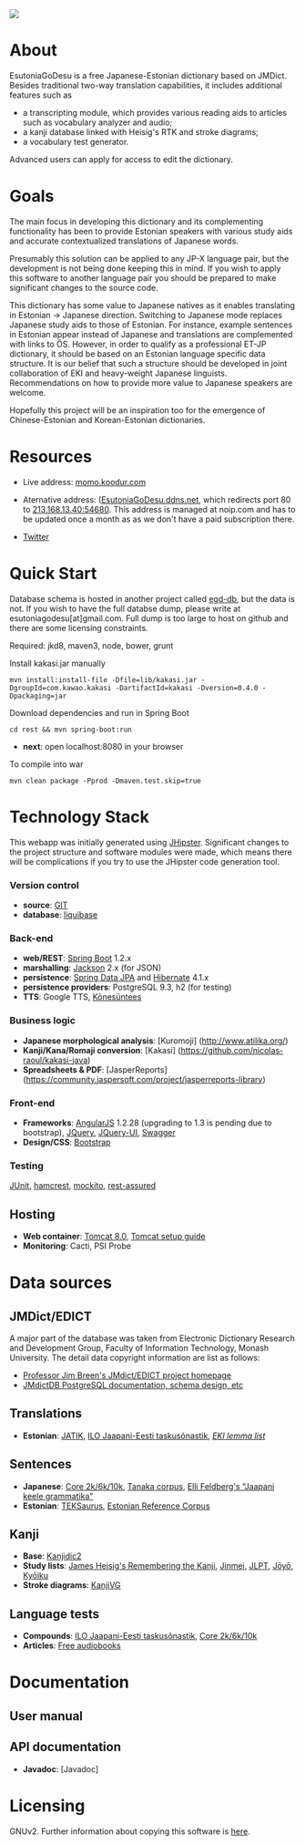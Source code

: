 <a href="https://twitter.com/EsutoniaGoDesu"><img src="https://pbs.twimg.com/profile_images/526708451062206464/qbT9Q4hE.png"/></a>

# About
EsutoniaGoDesu is a free Japanese-Estonian dictionary based on JMDict. 
Besides traditional two-way translation capabilities, it includes additional features such as 

- a transcripting module, which provides various reading aids to articles such as vocabulary analyzer and audio;
- a kanji database linked with Heisig's RTK and stroke diagrams;
- a vocabulary test generator.

Advanced users can apply for access to edit the dictionary.

# Goals
The main focus in developing this dictionary and its complementing functionality has been 
to provide Estonian speakers with various study aids and accurate contextualized translations of Japanese words.

Presumably this solution can be applied to any JP-X language pair, but the development is not being done
keeping this in mind. If you wish to apply this software to another language pair you should be prepared
to make significant changes to the source code.


This dictionary has some value to Japanese natives as it enables translating in Estonian -> Japanese direction.
Switching to Japanese mode replaces Japanese study aids to those of Estonian. For instance, example sentences in Estonian appear instead of Japanese and 
translations are complemented with links to ÕS.
However, in order to qualify as a professional ET-JP dictionary, it should be based on an Estonian language specific data structure.
It is our belief that such a structure should be developed in joint collaboration of EKI and heavy-weight Japanese linguists.
Recommendations on how to provide more value to Japanese speakers are welcome.

Hopefully this project will be an inspiration too for the emergence of Chinese-Estonian and Korean-Estonian dictionaries.

# Resources
- Live address: <a href="http://momo.koodur.com">momo.koodur.com</a>
- Aternative address: (<a href="http://EsutoniaGoDesu.ddns.net/">EsutoniaGoDesu.ddns.net</a>, which redirects port 80 to
<a href="213.168.13.40:54680">213.168.13.40:54680</a>.
This address is managed at noip.com and has to be updated once a month as as we don't have a paid subscription there.

- <a href="https://twitter.com/EsutoniaGoDesu">Twitter</a>

# Quick Start
Database schema is hosted in another project called [egd-db](https://github.com/esutoniagodesu/egd-db), but the data is not.
If you wish to have the full databse dump, please write at esutoniagodesu[at]gmail.com.
Full dump is too large to host on github and there are some licensing constraints. 

Required: jkd8, maven3, node, bower, grunt

Install kakasi.jar manually<br/>
```
mvn install:install-file -Dfile=lib/kakasi.jar -DgroupId=com.kawao.kakasi -DartifactId=kakasi -Dversion=0.4.0 -Dpackaging=jar
```

Download dependencies and run in Spring Boot<br/>
```
cd rest && mvn spring-boot:run
```

- **next**: open localhost:8080 in your browser


To compile into war<br/>
```
mvn clean package -Pprod -Dmaven.test.skip=true
```

# Technology Stack
This webapp was initially generated using [JHipster](http://jhipster.github.io/creating_an_entity.html).
Significant changes to the project structure and software modules were made, which means there will be complications if you try to
use the JHipster code generation tool.

### Version control
- **source**: [GIT](http://git-scm.com/)
- **database**: [liquibase](http://www.liquibase.org/)

### Back-end 
- **web/REST**: [Spring Boot](http://projects.spring.io/spring-boot/) 1.2.x
- **marshalling**: [Jackson](https://github.com/FasterXML/jackson-databind) 2.x (for JSON)
- **persistence**: [Spring Data JPA](http://www.springsource.org/spring-data/jpa) and [Hibernate](http://www.hibernate.org/) 4.1.x
- **persistence providers**: PostgreSQL 9.3, h2 (for testing)
- **TTS**: Google TTS, [Kõnesüntees](http://heli.eki.ee/koduleht/)

### Business logic
- **Japanese morphological analysis**: [Kuromoji] (http://www.atilika.org/)
- **Kanji/Kana/Romaji conversion**: [Kakasi] (https://github.com/nicolas-raoul/kakasi-java)
- **Spreadsheets & PDF**: [JasperReports] (https://community.jaspersoft.com/project/jasperreports-library)

### Front-end
- **Frameworks**: [AngularJS](https://angularjs.org/) 1.2.28 (upgrading to 1.3 is pending due to bootstrap), [JQuery](http://jquery.com),
[JQuery-UI](http://jqueryui.com/), [Swagger](https://github.com/swagger-api/swagger-ui)<br/>
- **Design/CSS**: [Bootstrap](http://getbootstrap.com/)

### Testing
[JUnit](http://www.junit.org/),
[hamcrest](http://code.google.com/p/hamcrest/),
[mockito](http://code.google.com/p/mockito/), 
[rest-assured](http://code.google.com/p/rest-assured/) <br/>

## Hosting
- **Web container**: [Tomcat 8.0](http://tomcat.apache.org/tomcat-8.0-doc/index.html), [Tomcat setup guide](docs/TOMCAT.md)
- **Monitoring**: Cacti, PSI Probe

# Data sources
## JMDict/EDICT
A major part of the database was taken from Electronic Dictionary Research and Development Group,
Faculty of Information Technology, Monash University. The detail data copyright information are list as follows:

- <a href="http://www.edrdg.org/jmdict/edict_doc.html">Professor Jim Breen's JMdict/EDICT project homepage</a>
- <a href="http://edrdg.org/~smg/">JMdictDB PostgreSQL documentation, schema design, etc</a>

## Translations
- **Estonian**: [JATIK](http://web.zone.ee/jatik/),
[ILO Jaapani-Eesti taskusõnastik](https://kirjastus.tea.ee/est/Tootekataloog/sonaraamatud/?productID=1603),
*[EKI lemma list](http://www.eki.ee/tarkvara/wordlist/)*

## Sentences
- **Japanese**: [Core 2k/6k/10k](https://ankiweb.net/shared/decks/japanese),
[Tanaka corpus](http://www.edrdg.org/wiki/index.php/Tanaka_Corpus),
[Elli Feldberg's "Jaapani keele grammatika"](http://www.rahvaraamat.ee/p/jaapani-keele-grammatika/25242/et?isbn=9789949170593)
- **Estonian**: [TEKSaurus](http://www.cl.ut.ee/ressursid/teksaurus/index.php?lang=en),
[Estonian Reference Corpus](http://www.cl.ut.ee/korpused/segakorpus/)

## Kanji
- **Base**: [Kanjidic2](http://www.csse.monash.edu.au/~jwb/kanjidic.html)
- **Study lists**: [James Heisig's Remembering the Kanji](http://en.wikipedia.org/wiki/Remembering_the_Kanji_and_Remembering_the_Hanzi),
[Jinmei](http://en.wikipedia.org/wiki/Jinmeiy%C5%8D_kanji),
[JLPT](http://www.jlptstudy.net/),
[Jōyō](http://en.wikipedia.org/wiki/J%C5%8Dy%C5%8D_kanji),
[Kyōiku](http://en.wikipedia.org/wiki/Ky%C5%8Diku_kanji)
- **Stroke diagrams**: [KanjiVG](http://kanjivg.tagaini.net/)

## Language tests
- **Compounds**: 
[ILO Jaapani-Eesti taskusõnastik](https://kirjastus.tea.ee/est/Tootekataloog/sonaraamatud/?productID=1603),
[Core 2k/6k/10k](https://ankiweb.net/shared/decks/japanese)
- **Articles**: [Free audiobooks](http://forum.koohii.com/viewtopic.php?id=804)

# Documentation
## User manual

## API documentation
- **Javadoc**: [Javadoc]

# Licensing
GNUv2. Further information about copying this software is [here](COPYING.md).